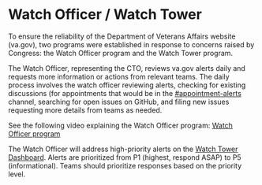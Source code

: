 # Watch Officer / Watch Tower

To ensure the reliability of the Department of Veterans Affairs website (va.gov), two programs were established in response to concerns raised by Congress: the Watch Officer program and the Watch Tower program. 

The Watch Officer, representing the CTO, reviews va.gov alerts daily and requests more information or actions from relevant teams.
The daily process involves the watch officer reviewing alerts, checking for existing discussions (for appointments that would be in the [#appointment-alerts](https://dsva.slack.com/archives/C016QB6T340) channel, searching for open issues on GitHub, and filing new issues requesting more details from teams as needed.

See the following video explaining the Watch Officer program: [Watch Officer program](https://dsva.slack.com/files/U0461SR18GK/F071YAQM6P4/recording-20240503_130126__1_.webm)

The Watch Officer will address high-priority alerts on the [Watch Tower Dashboard](https://ubiquitous-disco-woq2nem.pages.github.io/).
Alerts are prioritized from P1 (highest, respond ASAP) to P5 (informational). Teams should prioritize responses based on the priority level.


